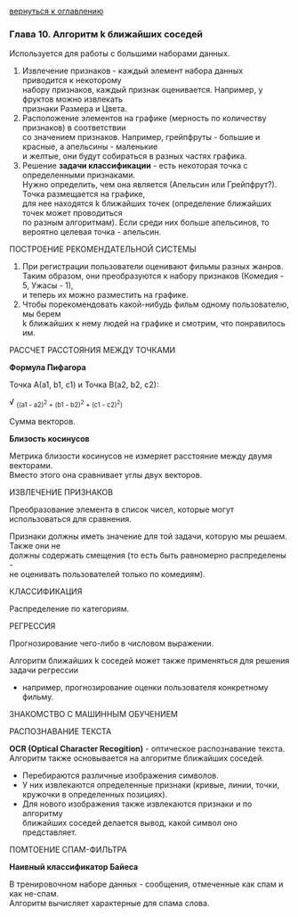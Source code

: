 <a href="/README.md">вернуться к оглавлению</a><br>

<h3> Глава 10. Алгоритм k ближайших соседей </h3>

Используется для работы с большими наборами данных.

1. Извлечение признаков - каждый элемент набора данных приводится к некоторому <br> 
набору признаков, каждый признак оценивается. Например, у фруктов можно извлекать <br> 
признаки Размера и Цвета.
2. Расположение элементов на графике (мерность по количеству признаков) в соответствии <br> 
со значением признаков. Например, грейпфруты - большие и красные, а апельсины - маленькие <br> 
и желтые, они будут собираться в разных частях графика.
3. Решение **задачи классификации** - есть некоторая точка с определенными признаками. <br> 
Нужно определить, чем она является (Апельсин или Грейпфрут?). Точка размещается на графике, <br> 
для нее находятся k ближайших точек (определение ближайших точек может проводиться <br>
по разным алгоритмам). Если среди них больше апельсинов, то вероятно целевая точка - апельсин. <br>

ПОСТРОЕНИЕ РЕКОМЕНДАТЕЛЬНОЙ СИСТЕМЫ

1. При регистрации пользователи оценивают фильмы разных жанров. <br> 
Таким образом, они преобразуются к набору признаков (Комедия - 5, Ужасы - 1), <br> 
и теперь их можно разместить на графике.<br>
2. Чтобы порекомендовать какой-нибудь фильм одному пользователю, мы берем <br> 
k ближайших к нему людей на графике и смотрим, что понравилось им.

РАССЧЕТ РАССТОЯНИЯ МЕЖДУ ТОЧКАМИ

**Формула Пифагора**

Точка А(a1, b1, c1) и Точка B(a2, b2, c2):

√ <sub>((a1 - a2)<sup>2</sup> + (b1 - b2)<sup>2</sup> + (c1 - c2)<sup>2</sup>)</sub>

Сумма векторов.

**Близость косинусов**

Метрика близости косинусов не измеряет расстояние между двумя векторами.<br> 
Вместо этого она сравнивает углы двух векторов.

ИЗВЛЕЧЕНИЕ ПРИЗНАКОВ

Преобразование элемента в список чисел, которые могут использоваться для сравнения.

Признаки должны иметь значение для той задачи, которую мы решаем. Также они не <br> 
должны содержать смещения (то есть быть равномерно распределены - <br>
не оценивать пользователей только по комедиям).


КЛАССИФИКАЦИЯ

Распределение по категориям.

РЕГРЕССИЯ

Прогнозирование чего-либо в числовом выражении.

Алгоритм ближайших k соседей может также применяться для решения задачи регрессии <br> 
- например, прогнозирование оценки пользователя конкретному фильму.

ЗНАКОМСТВО С МАШИННЫМ ОБУЧЕНИЕМ

РАСПОЗНАВАНИЕ ТЕКСТА

**OCR (Optical Character Recogition)** - оптическое распознавание текста. <br> 
Алгоритм также основывается на алгоритме ближайших соседей.

* Перебираются различные изображения символов.
* У них извлекаются определенные признаки (кривые, линии, точки, <br> 
кружочки в определенных позициях).
* Для нового изображения также извлекаются признаки и по алгоритму <br> 
ближайших соседей делается вывод, какой символ оно представляет.

ПОМТОЕНИЕ СПАМ-ФИЛЬТРА

**Наивный классификатор Байеса**

В тренировочном наборе данных - сообщения, отмеченные как спам и как не-спам.<br> 
Алгоритм вычисляет характерные для спама слова.